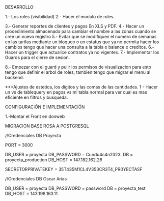 

DESARROLLO

1.- Los roles (visibilidad)
2.- Hacer el modulo de roles.

3.- Generar reportes de clientes y pagos En XLS y PDF.
4.- Hacer un procedimiento almacenado para cambiar el nombre a las zonas cuando se cree un nuevo registro
5.- Evitar que se modifiquen el numero de semanas en las tarifas mediante un bloqueo o un estatus que ya no permita hacer los cambios tengo que hacer una consulta a la tabla o balance o creditos.
6.- Hacer un trigger que actualice contratos ya no vigentes.
7.- Implementar los Guards para el cierre de sesion.

8.- Empezar con el guard y pulir los permisos de visualizacion
para esto tengo que definir el arbol de roles, tambien tengo que migrar el menu al backend.

***Ajustes de estetica, los digitos y las comas de las cantidades.
1 - Hacer un vs de tablequery en pagos vs mi tabla normal para ver cual es mas eficiente en filtros y busqueda.


CONFIGURACIÓN E IMPLEMENTACiÓN

1.-Montar el Front en donweb

MIGRACION BASE ROSA A POSTGRESQL








//Credenciales DB Proyecta

PORT = 3000

DB_USER = proyecta
DB_PASSWORD = Cundu4c4n2023.
DB =  proyecta_production
DB_HOST = 147.182.162.26

SECRETORPRIVATEKEY = 35T435M1CL4V353CR3T4_PR0YECTASF

//Credenciales DB Oscar Arias

DB_USER = proyecta
DB_PASSWORD = password
DB =  proyecta_test
DB_HOST = 143.198.163.11

